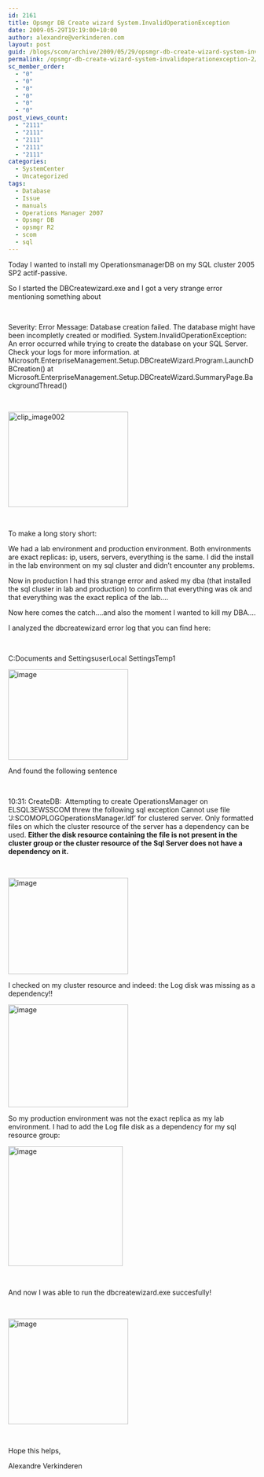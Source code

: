 ```yaml
---
id: 2161
title: Opsmgr DB Create wizard System.InvalidOperationException
date: 2009-05-29T19:19:00+10:00
author: alexandre@verkinderen.com
layout: post
guid: /blogs/scom/archive/2009/05/29/opsmgr-db-create-wizard-system-invalidoperationexception.aspx
permalink: /opsmgr-db-create-wizard-system-invalidoperationexception-2/
sc_member_order:
  - "0"
  - "0"
  - "0"
  - "0"
  - "0"
  - "0"
post_views_count:
  - "2111"
  - "2111"
  - "2111"
  - "2111"
  - "2111"
categories:
  - SystemCenter
  - Uncategorized
tags:
  - Database
  - Issue
  - manuals
  - Operations Manager 2007
  - Opsmgr DB
  - opsmgr R2
  - scom
  - sql
---
```

Today I wanted to install my OperationsmanagerDB on my SQL cluster 2005 SP2 actif-passive.

So I started the DBCreatewizard.exe and I got a very strange error mentioning something about

&nbsp;

Severity: Error Message: Database creation failed. The database might have been incompletly created or modified. System.InvalidOperationException: An error occurred while trying to create the database on your SQL Server. Check your logs for more information. at Microsoft.EnterpriseManagement.Setup.DBCreateWizard.Program.LaunchDBCreation() at Microsoft.EnterpriseManagement.Setup.DBCreateWizard.SummaryPage.BackgroundThread()

&nbsp;

[<img height="194" width="244" src="http://scug.be/scom/files/2012/06/clip_image002_thumb_3815DCC1.jpg" alt="clip_image002" border="0" style="border-bottom: 0px;border-left: 0px;border-top: 0px;border-right: 0px" />](http://scug.be/scom/files/2012/06/clip_image002_618A1E01.jpg)

&nbsp;

To make a long story short:

We had a lab environment and production environment. Both environments are exact replicas: ip, users, servers, everything is the same. I did the install in the lab environment on my sql cluster and didn&rsquo;t encounter any problems.

Now in production I had this strange error and asked my dba (that installed the sql cluster in lab and production) to confirm that everything was ok and that everything was the exact replica of the lab&hellip;.

Now here comes the catch&hellip;.and also the moment I wanted to kill my DBA&hellip;.

I analyzed the dbcreatewizard error log that you can find here:

&nbsp;

C:Documents and SettingsuserLocal SettingsTemp1

[<img height="184" width="244" src="https://mscloudstorage.blob.core.windows.net/mscloudstorage//2012/06/image_thumb_503BD7CD.png" alt="image" border="0" style="border-bottom: 0px;border-left: 0px;border-top: 0px;border-right: 0px" />](http://scug.be/scom/files/2012/06/image_57C4B689.png)

And found the following sentence

&nbsp;

10:31: CreateDB:&nbsp; Attempting to create OperationsManager on ELSQL3EWSSCOM threw the following sql exception Cannot use file &#8216;J:SCOMOPLOGOperationsManager.ldf&#8217; for clustered server. Only formatted files on which the cluster resource of the server has a dependency can be used. **Either the disk resource containing the file is not present in the cluster group or the cluster resource of the Sql Server does not have a dependency on it.**

&nbsp;

[<img height="196" width="244" src="https://mscloudstorage.blob.core.windows.net/mscloudstorage//2012/06/image_thumb_6F83A002.png" alt="image" border="0" style="border-bottom: 0px;border-left: 0px;border-top: 0px;border-right: 0px" />](http://scug.be/scom/files/2012/06/image_0065B342.png)

I checked on my cluster resource and indeed: the Log disk was missing as a dependency!!

[<img height="209" width="244" src="https://mscloudstorage.blob.core.windows.net/mscloudstorage//2012/06/image_thumb_59BC4856.png" alt="image" border="0" style="border-bottom: 0px;border-left: 0px;border-top: 0px;border-right: 0px" />](http://scug.be/scom/files/2012/06/image_3CB3998E.png)

So my production environment was not the exact replica as my lab environment. I had to add the Log file disk as a dependency for my sql resource group:

[<img height="244" width="233" src="https://mscloudstorage.blob.core.windows.net/mscloudstorage//2012/06/image_thumb_49B00A50.png" alt="image" border="0" style="border-bottom: 0px;border-left: 0px;border-top: 0px;border-right: 0px" />](http://scug.be/scom/files/2012/06/image_2E0B7E5A.png)

&nbsp;

And now I was able to run the dbcreatewizard.exe succesfully!

&nbsp;

[<img height="215" width="244" src="https://mscloudstorage.blob.core.windows.net/mscloudstorage//2012/06/image_thumb_4DBCE8D3.png" alt="image" border="0" style="border-bottom: 0px;border-left: 0px;border-top: 0px;border-right: 0px" />](http://scug.be/scom/files/2012/06/image_251E7CCC.png)

&nbsp;

Hope this helps,

Alexandre Verkinderen